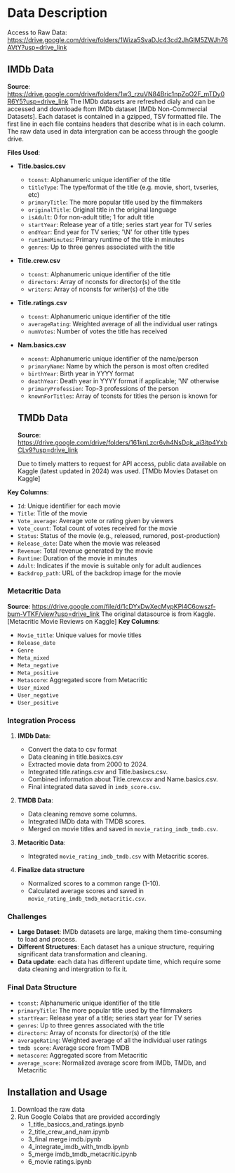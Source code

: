 # Data Description

Access to Raw Data: https://drive.google.com/drive/folders/1Wiza5SvaDJc43cd2JhGlM5ZWJh76AVtY?usp=drive_link

## IMDb Data
**Source**:  https://drive.google.com/drive/folders/1w3_rzuVN84Bric1npZoO2F_mTDy0R6Y5?usp=drive_link
The IMDb datasets are refreshed dialy and can be accessed and downloade ftom IMDb dataset [IMDb Non-Commercial Datasets]. Each dataset is contained in a gzipped, TSV formatted file. The first line in each file contains headers that describe what is in each column. The raw data used in data intergration can be access through the google drive.

**Files Used**:
- **Title.basics.csv**
  - `tconst`: Alphanumeric unique identifier of the title
  - `titleType`: The type/format of the title (e.g. movie, short, tvseries, etc)
  - `primaryTitle`: The more popular title used by the filmmakers
  - `originalTitle`: Original title in the original language
  - `isAdult`: 0 for non-adult title; 1 for adult title
  - `startYear`: Release year of a title; series start year for TV series
  - `endYear`: End year for TV series; '\N' for other title types
  - `runtimeMinutes`: Primary runtime of the title in minutes
  - `genres`: Up to three genres associated with the title

- **Title.crew.csv**
  - `tconst`: Alphanumeric unique identifier of the title
  - `directors`: Array of nconsts for director(s) of the title
  - `writers`: Array of nconsts for writer(s) of the title

- **Title.ratings.csv**
  - `tconst`: Alphanumeric unique identifier of the title
  - `averageRating`: Weighted average of all the individual user ratings
  - `numVotes`: Number of votes the title has received

- **Nam.basics.csv**
  - `nconst`: Alphanumeric unique identifier of the name/person
  - `primaryName`: Name by which the person is most often credited
  - `birthYear`: Birth year in YYYY format
  - `deathYear`: Death year in YYYY format if applicable; '\N' otherwise
  - `primaryProfession`: Top-3 professions of the person
  - `knownForTitles`: Array of tconsts for titles the person is known for

  ## TMDb Data
  **Source**: https://drive.google.com/drive/folders/161knLzcr6vh4NsDqk_ai3itp4YxbCLv9?usp=drive_link
  
  Due to timely matters to request for API access, public data available on Kaggle (latest updated in 2024) was used. [TMDb Movies Dataset on Kaggle]

**Key Columns**:
- `Id`: Unique identifier for each movie
- `Title`: Title of the movie
- `Vote_average`: Average vote or rating given by viewers
- `Vote_count`: Total count of votes received for the movie
- `Status`: Status of the movie (e.g., released, rumored, post-production)
- `Release_date`: Date when the movie was released
- `Revenue`: Total revenue generated by the movie
- `Runtime`: Duration of the movie in minutes
- `Adult`: Indicates if the movie is suitable only for adult audiences
- `Backdrop_path`: URL of the backdrop image for the movie

### Metacritic Data
**Source**: https://drive.google.com/file/d/1cDYxDwXecMypKPl4C6owszf-bum-VTKF/view?usp=drive_link
The original datasource is from Kaggle. [Metacritic Movie Reviews on Kaggle]
**Key Columns**:
- `Movie_title`: Unique values for movie titles
- `Release_date`
- `Genre`
- `Meta_mixed`
- `Meta_negative`
- `Meta_positive`
- `Metascore`: Aggregated score from Metacritic
- `User_mixed`
- `User_negative`
- `User_positive`

### Integration Process
1. **IMDb Data**:
   - Convert the data to csv format
   - Data cleaning in title.basixcs.csv
   - Extracted movie data from 2000 to 2024.
   - Integrated title.ratings.csv and Title.basixcs.csv.
   - Combined information about Title.crew.csv and Name.basics.csv.
   - Final integrated data saved in `imdb_score.csv`.

2. **TMDB Data**:
   - Data cleaning remove some columns.
   - Integrated IMDb data with TMDB scores.
   - Merged on movie titles and saved in `movie_rating_imdb_tmdb.csv`.

3. **Metacritic Data**:
   - Integrated `movie_rating_imdb_tmdb.csv` with Metacritic scores.
  
4. **Finalize data structure**
   - Normalized scores to a common range (1-10).
   - Calculated average scores and saved in `movie_rating_imdb_tmdb_metacritic.csv`.

### Challenges
- **Large Dataset**: IMDb datasets are large, making them time-consuming to load and process.
- **Different Structures**: Each dataset has a unique structure, requiring significant data transformation and cleaning.
- **Data update**: each data has different update time, which require some data cleaning and intergration to fix it.

### Final Data Structure
- `tconst`: Alphanumeric unique identifier of the title
- `primaryTitle`: The more popular title used by the filmmakers
- `startYear`: Release year of a title; series start year for TV series
- `genres`: Up to three genres associated with the title
- `directors`: Array of nconsts for director(s) of the title
- `averageRating`: Weighted average of all the individual user ratings
- `tmdb score`: Average score from TMDB
- `metascore`: Aggregated score from Metacritic
- `average_score`: Normalized average score from IMDb, TMDb, and Metacritic

## Installation and Usage
1. Download the raw data
2. Run Google Colabs that are provided accordingly
   - 1_title_basiccs_and_ratings.ipynb
   - 2_title_crew_and_nam.ipynb
   - 3_final merge imdb.ipynb
   - 4_integrate_imdb_with_tmdb.ipynb
   - 5_merge imdb_tmdb_metacritic.ipynb
   - 6_movie ratings.ipynb
